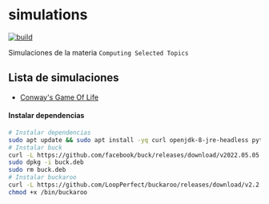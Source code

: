 # simulations
[![build](https://github.com/DanielMontesGuerrero/simulations/actions/workflows/build.yml/badge.svg)](https://github.com/DanielMontesGuerrero/simulations/actions/workflows/build.yml)

Simulaciones de la materia `Computing Selected Topics`

## Lista de simulaciones
- [Conway's Game Of Life](https://github.com/DanielMontesGuerrero/simulations/tree/main/gameoflife)


#### Instalar dependencias
```bash
# Instalar dependencias
sudo apt update && sudo apt install -yq curl openjdk-8-jre-headless python2.7 gcc libsdl2-dev golang libcurlpp-dev libicu-dev
# Instalar buck
curl -L https://github.com/facebook/buck/releases/download/v2022.05.05.01/buck.2022.05.05.01_all.deb -o buck.deb
sudo dpkg -i buck.deb
sudo rm buck.deb
# Instalar buckaroo
curl -L https://github.com/LoopPerfect/buckaroo/releases/download/v2.2.0/buckaroo-linux -o /bin/buckaroo
chmod +x /bin/buckaroo
```
